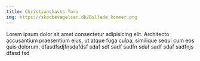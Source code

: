 ```yaml
---
title: Christianshavns Torv
img: https://skodbevægelsen.dk/Billede_kommer.png
---
```


Lorem ipsum dolor sit amet consectetur adipisicing elit. Architecto accusantium praesentium eius, ut atque fuga culpa, similique sequi cum eos quis dolorum.
dfasdfsdjfnsdafdsf sdaf sdf 
sadf sadfn sdaf sadf sdaf sadfnjs dfasd fsd